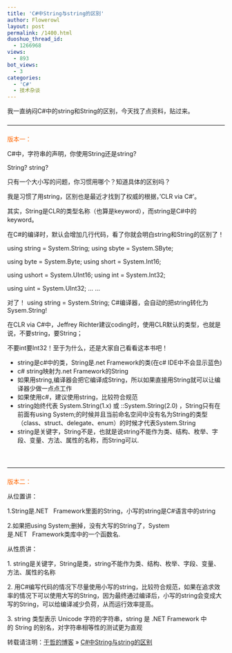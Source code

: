```yaml
---
title: 'C#中String与string的区别'
author: Flowerowl
layout: post
permalink: /1400.html
duoshuo_thread_id:
  - 1266968
views:
  - 893
bot_views:
  - 3
categories:
  - 'C#'
  - 技术杂谈
---
```

<div>
  <p>
    我一直纳闷C#中的string和String的区别，今天找了点资料，贴过来。
  </p>
  
  <p>
    ————————————————————————————————————
  </p>
  
  <p>
    <span style="color: #ff6600;">版本一：</span>
  </p>
  
  <p>
    C#中，字符串的声明，你使用String还是string?
  </p>
  
  <p>
    String? string?
  </p>
  
  <p>
    只有一个大小写的问题，你习惯用哪个？知道具体的区别吗？
  </p>
  
  <p>
    我是习惯了用string，区别也是最近才找到了权威的根据，&#8217;CLR via C#&#8217;。
  </p>
  
  <p>
    其实，String是CLR的类型名称（也算是keyword），而string是C#中的keyword。
  </p>
  
  <p>
    在C#的编译时，默认会增加几行代码，看了你就会明白string和String的区别了！
  </p>
  
  <p>
    using string = System.String; using sbyte = System.SByte;
  </p>
  
  <p>
    using byte = System.Byte; using short = System.Int16;
  </p>
  
  <p>
    using ushort = System.UInt16; using int = System.Int32;
  </p>
  
  <p>
    using uint = System.UInt32; &#8230; &#8230;
  </p>
  
  <p>
    对了！ using string = System.String; C#编译器，会自动的把string转化为Sysem.String!
  </p>
  
  <p>
    在CLR via C#中，Jeffrey Richter建议coding时，使用CLR默认的类型，也就是说，不要string，要String；
  </p>
  
  <p>
    不要int要Int32！至于为什么，还是大家自己看看这本书吧！
  </p>
</div>

<div>
  <ul>
    <li>
      string是c#中的类，String是.net Framework的类(在c# IDE中不会显示蓝色)
    </li>
    <li>
      c# string映射为.net Framework的String
    </li>
    <li>
      如果用string,编译器会把它编译成String，所以如果直接用String就可以让编译器少做一点点工作
    </li>
    <li>
      如果使用c#，建议使用string，比较符合规范
    </li>
    <li>
      string始终代表 System.String(1.x) 或 ::System.String(2.0) ，String只有在前面有using System;的时候并且当前命名空间中没有名为String的类型（class、struct、delegate、enum）的时候才代表System.String
    </li>
    <li>
      string是关键字，String不是，也就是说string不能作为类、结构、枚举、字段、变量、方法、属性的名称，而String可以.
    </li>
  </ul>
  
  <p>
    &nbsp;
  </p>
</div>

————————————————————————————————————

<span style="color: #ff6600;">版本二：</span>

从位置讲：

1.String是.NET   Framework里面的String，小写的string是C#语言中的string

2.如果把using System;删掉，没有大写的String了，System是.NET   Framework类库中的一个函数名.

从性质讲：

1. string是关键字，String是类，string不能作为类、结构、枚举、字段、变量、方法、属性的名称

2. 用C#编写代码的情况下尽量使用小写的string，比较符合规范，如果在追求效率的情况下可以使用大写的String，因为最终通过编译后，小写的string会变成大写的String，可以给编译减少负荷，从而运行效率提高。

3. string 类型表示 Unicode 字符的字符串，string 是 .NET Framework 中的 String 的别名，对字符串相等性的测试更为直观

转载请注明：[于哲的博客][1] &raquo; [C#中String与string的区别][2]

 [1]: http://localhost/wordpress
 [2]: http://localhost/wordpress/1400.html